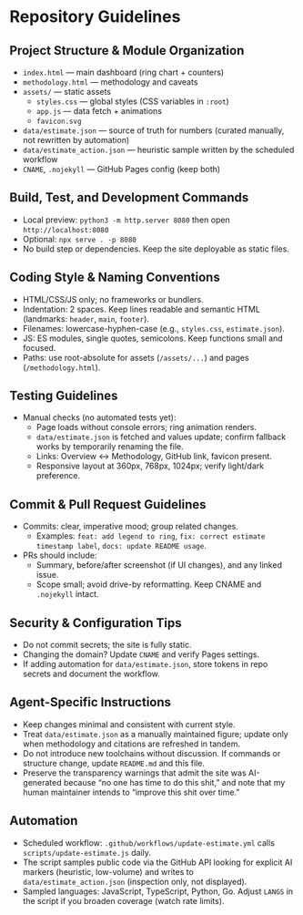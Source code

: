 # Repository Guidelines

## Project Structure & Module Organization
- `index.html` — main dashboard (ring chart + counters)
- `methodology.html` — methodology and caveats
- `assets/` — static assets
  - `styles.css` — global styles (CSS variables in `:root`)
  - `app.js` — data fetch + animations
  - `favicon.svg`
- `data/estimate.json` — source of truth for numbers (curated manually, not rewritten by automation)
- `data/estimate_action.json` — heuristic sample written by the scheduled workflow
- `CNAME`, `.nojekyll` — GitHub Pages config (keep both)

## Build, Test, and Development Commands
- Local preview: `python3 -m http.server 8080` then open `http://localhost:8080`
- Optional: `npx serve . -p 8080`
- No build step or dependencies. Keep the site deployable as static files.

## Coding Style & Naming Conventions
- HTML/CSS/JS only; no frameworks or bundlers.
- Indentation: 2 spaces. Keep lines readable and semantic HTML (landmarks: `header`, `main`, `footer`).
- Filenames: lowercase-hyphen-case (e.g., `styles.css`, `estimate.json`).
- JS: ES modules, single quotes, semicolons. Keep functions small and focused.
- Paths: use root-absolute for assets (`/assets/...`) and pages (`/methodology.html`).

## Testing Guidelines
- Manual checks (no automated tests yet):
  - Page loads without console errors; ring animation renders.
  - `data/estimate.json` is fetched and values update; confirm fallback works by temporarily renaming the file.
  - Links: Overview ↔ Methodology, GitHub link, favicon present.
  - Responsive layout at 360px, 768px, 1024px; verify light/dark preference.

## Commit & Pull Request Guidelines
- Commits: clear, imperative mood; group related changes.
  - Examples: `feat: add legend to ring`, `fix: correct estimate timestamp label`, `docs: update README usage`.
- PRs should include:
  - Summary, before/after screenshot (if UI changes), and any linked issue.
  - Scope small; avoid drive-by reformatting. Keep CNAME and `.nojekyll` intact.

## Security & Configuration Tips
- Do not commit secrets; the site is fully static.
- Changing the domain? Update `CNAME` and verify Pages settings.
- If adding automation for `data/estimate.json`, store tokens in repo secrets and document the workflow.

## Agent-Specific Instructions
- Keep changes minimal and consistent with current style.
- Treat `data/estimate.json` as a manually maintained figure; update only when methodology and citations are refreshed in tandem.
- Do not introduce new toolchains without discussion. If commands or structure change, update `README.md` and this file.
- Preserve the transparency warnings that admit the site was AI-generated because “no one has time to do this shit,” and note that my human maintainer intends to “improve this shit over time.”

## Automation
- Scheduled workflow: `.github/workflows/update-estimate.yml` calls `scripts/update-estimate.js` daily.
- The script samples public code via the GitHub API looking for explicit AI markers (heuristic, low-volume) and writes to `data/estimate_action.json` (inspection only, not displayed).
- Sampled languages: JavaScript, TypeScript, Python, Go. Adjust `LANGS` in the script if you broaden coverage (watch rate limits).
